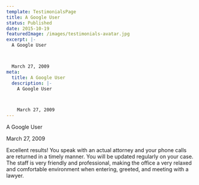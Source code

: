 ```yaml
---
template: TestimonialsPage
title: A Google User
status: Published
date: 2015-10-19
featuredImage: /images/testimonials-avatar.jpg
excerpt: |-
  A Google User



  March 27, 2009
meta:
  title: A Google User
  description: |-
    A Google User



    March 27, 2009
---
```

<!--StartFragment-->

A Google User



March 27, 2009





Excellent results! You speak with an actual attorney and your phone calls are returned in a timely manner. You will be updated regularly on your case. The staff is very friendly and professional, making the office a very relaxed and comfortable environment when entering, greeted, and meeting with a lawyer.

<!--EndFragment-->